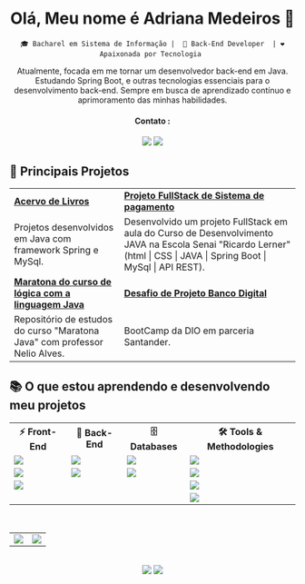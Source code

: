 <div align="center">
  
<H1>Olá, Meu nome é Adriana Medeiros 👋</H1>

`🎓 Bacharel em Sistema de Informação |  🔧 Back-End Developer  | ❤️ Apaixonada por Tecnologia `


<p align="center"> Atualmente, focada em me tornar um desenvolvedor back-end em Java. Estudando Spring Boot, e outras tecnologias essenciais para o desenvolvimento back-end. Sempre em busca de aprendizado contínuo e aprimoramento das minhas habilidades.</p>

<div align ="center">
<h4> Contato :<h4>
<a href = "mailto:adrianamedeiros.dev@gmail.com"><img loading="lazy" src="https://img.shields.io/badge/Gmail-D14836?style=for-the-badge&logo=gmail&logoColor=white" target="_blank"></a>
<a href="https://www.linkedin.com/in/adriana-medeiros-ti" target="_blank"><img loading="lazy" src="https://img.shields.io/badge/-LinkedIn-%230077B5?style=for-the-badge&logo=linkedin&logoColor=white" target="_blank"></a>   
</div>


<H2 align="left" > 📌 Principais Projetos  </H2>

<table>
  <tr>
    <td><a href="https://github.com/TechCodeDri/Projeto_acervo.me.git"><b>Acervo de Livros</b></a></td>
    <td><a href="https://github.com/TechCodeDri/Sistema-Pagamento.git"><b>Projeto FullStack de Sistema de pagamento</b></a></td>
  </tr>
  <tr>
    <td>Projetos desenvolvidos em Java com framework Spring e MySql.</td>
    <td>Desenvolvido um projeto FullStack em aula do Curso de Desenvolvimento JAVA na Escola Senai "Ricardo Lerner" (html | CSS | JAVA | Spring Boot | MySql | API REST). </td>
  </tr>
  <tr>
    <td><a href="https://github.com/TechCodeDri/Curso_Java_com_Projetos.git"><b>Maratona do curso de lógica com a linguagem Java</b></a></td>
    <td><a href="https://github.com/TechCodeDri/DesafioDioBancoDigital2024.git"><b>Desafio de Projeto Banco Digital  </b></a></td>
  </tr>
  <tr>
    <td>Repositório de estudos do curso "Maratona Java" com professor Nelio Alves.</td>
    <td>BootCamp da DIO em parceria Santander.</td>
  </tr>
</table>


<H2 align="left" >📚 O que estou aprendendo e desenvolvendo meu projetos</H2>


  <!-- Tech Stack -->
  <table>
    <tr>
      <th>⚡ Front-End</th>
      <th>🚀 Back-End</th>
      <th>🗄️ Databases</th>
      <th>🛠️ Tools & Methodologies</th>
    </tr>
    <tr>
      <td><img src="https://img.shields.io/badge/HTML5-E34F26.svg?style=for-the-badge&logo=HTML5&logoColor=white"></td>
      <td><img src="https://img.shields.io/badge/Java-007396?style=for-the-badge&logo=java&logoColor=white" </td>
      <td><img src="https://img.shields.io/badge/MySQL-4479A1.svg?style=for-the-badge&logo=MySQL&logoColor=white"></td>
      <td><img src="https://img.shields.io/badge/GitHub-181717?style=for-the-badge&logo=github&logoColor=white"></td>
    </tr>
    <tr>
      <td><img src="https://img.shields.io/badge/CSS3-1572B6.svg?style=for-the-badge&logo=CSS3&logoColor=white"></td>
      <td><img src="https://img.shields.io/badge/Spring%20Boot-6DB33F.svg?style=for-the-badge&logo=Spring-Boot&logoColor=white"</td>
      <td><img src="https://img.shields.io/badge/Docker-2496ED?style=for-the-badge&logo=docker&logoColor=white"></td>
      <td><img src="https://img.shields.io/badge/Postman-FF6C37.svg?style=for-the-badge&logo=Postman&logoColor=white"</td>
    </tr>
    <tr>
      <td><img src="https://img.shields.io/badge/JavaScript-F7DF1E?style=for-the-badge&logo=javascript&logoColor=black"></td>
      <td></td>
      <td></td>
      <td><img src="https://img.shields.io/badge/Scrum-6DB33F?style=for-the-badge&logo=scrum&logoColor=white"></td>
    </tr>
    <tr>
      <td></td>
      <td></td>
      <td></td>
      <td><img src="https://img.shields.io/badge/REST-02569B?style=for-the-badge&logo=rest&logoColor=white"></td>
    </tr>
    
  </table>

<br>

  <!-- GitHub Stats -->
  <table>
    <tr>
      <td>
        <a href="https://github.com/Joullie/github-readme-stats">
          <img align="center" src="https://github-readme-stats.vercel.app/api?username=TechCodeDri&show_icons=true&theme=radical" />
        </a>
      </td>
      <td>
        <a href="https://github.com/TechCodeDri/top-langs">
          <img align="center" src="https://github-readme-stats.vercel.app/api/top-langs/?username=TechCodeDri&layout=compact&theme=radical" />
        </a>
      </td>
    </tr>
  </table>

  <br>

<div> 
  <a href = "mailto:adrianamedeiros.dev@gmail.com"><img loading="lazy" src="https://img.shields.io/badge/Gmail-D14836?style=for-the-badge&logo=gmail&logoColor=white" target="_blank"></a>
  <a href="https://www.linkedin.com/in/adriana-medeiros-ti" target="_blank"><img loading="lazy" src="https://img.shields.io/badge/-LinkedIn-%230077B5?style=for-the-badge&logo=linkedin&logoColor=white" target="_blank"></a>   
 </div>
  <br>
